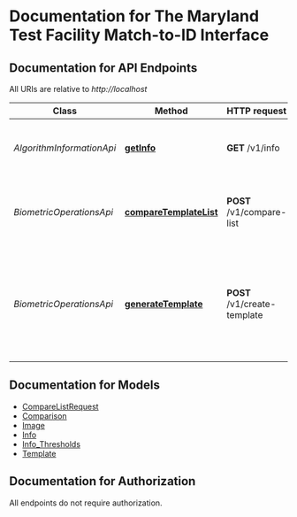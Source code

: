 # Documentation for The Maryland Test Facility Match-to-ID Interface

<a name="documentation-for-api-endpoints"></a>
## Documentation for API Endpoints

All URIs are relative to *http://localhost*

| Class | Method | HTTP request | Description |
|------------ | ------------- | ------------- | -------------|
| *AlgorithmInformationApi* | [**getInfo**](Apis/AlgorithmInformationApi.md#getinfo) | **GET** /v1/info | Returns basic information for the algorithm. |
| *BiometricOperationsApi* | [**compareTemplateList**](Apis/BiometricOperationsApi.md#comparetemplatelist) | **POST** /v1/compare-list | Compare a single template to a list of target templates. |
*BiometricOperationsApi* | [**generateTemplate**](Apis/BiometricOperationsApi.md#generatetemplate) | **POST** /v1/create-template | Generate a template from the provided facial biometric sample or the identity document image. |


<a name="documentation-for-models"></a>
## Documentation for Models

 - [CompareListRequest](./Models/CompareListRequest.md)
 - [Comparison](./Models/Comparison.md)
 - [Image](./Models/Image.md)
 - [Info](./Models/Info.md)
 - [Info_Thresholds](./Models/Info_Thresholds.md)
 - [Template](./Models/Template.md)


<a name="documentation-for-authorization"></a>
## Documentation for Authorization

All endpoints do not require authorization.
